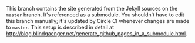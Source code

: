 This branch contains the site generated from the Jekyll sources on the `master` branch. It's referenced as a submodule. You shouldn't have to edit this branch manually; it's updated by Circle CI whenever changes are made to `master`. This setup is described in detail at http://blog.blindgaenger.net/generate_github_pages_in_a_submodule.html.
